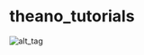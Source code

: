 # theano_tutorials

![alt_tag](https://drive.google.com/file/d/0B_4gCYx3Q9ugS080Qm85NFF4QlU/view?usp=sharing)



